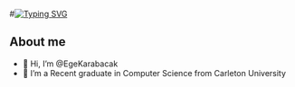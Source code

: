 
#[![Typing SVG](https://readme-typing-svg.demolab.com?font=Montserrat&weight=800&pause=1000&color=3190F7&center=true&random=false&width=435&lines=Hello+there+%F0%9F%91%8B;I'm+Ege+Karabacak)](https://git.io/typing-svg)

## About me
- 👋 Hi, I’m @EgeKarabacak
- 👀 I’m a Recent graduate in Computer Science from Carleton University

<!---
EgeKarabacak/EgeKarabacak is a ✨ special ✨ repository because its `README.md` (this file) appears on your GitHub profile.
You can click the Preview link to take a look at your changes.
--->
